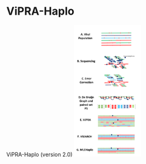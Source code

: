 # ViPRA-Haplo
ViPRA-Haplo (version 2.0)
<img src="https://github.com/lwl1112/ViPRA-Haplo/blob/master/Figure1.png" width="35%"></img>
